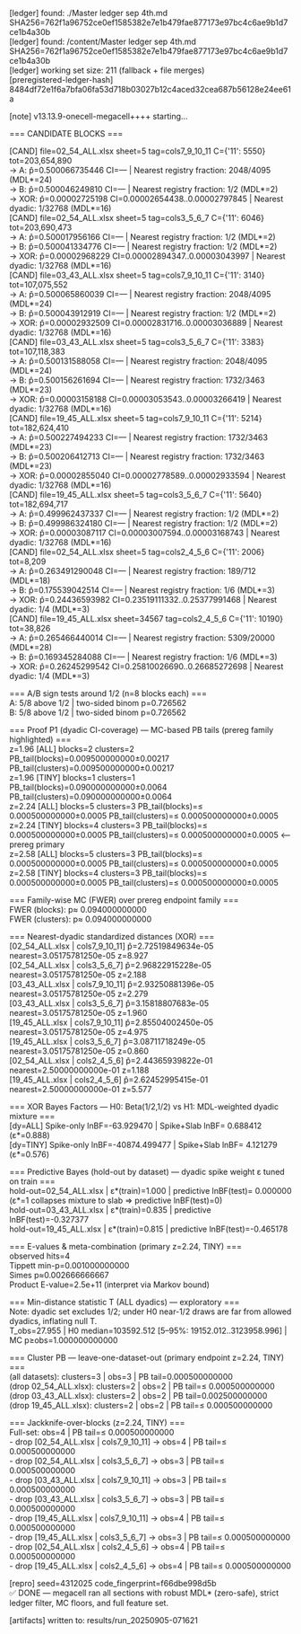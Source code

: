 \[ledger\] found: ./Master ledger sep 4th.md  SHA256=762f1a96752ce0ef1585382e7e1b479fae877173e97bc4c6ae9b1d7ce1b4a30b  
\[ledger\] found: /content/Master ledger sep 4th.md  SHA256=762f1a96752ce0ef1585382e7e1b479fae877173e97bc4c6ae9b1d7ce1b4a30b  
\[ledger\] working set size: 211 (fallback \+ file merges)  
\[preregistered-ledger-hash\] 8484df72e1f6a7bfa06fa53d718b03027b12c4aced32cea687b56128e24ee61a

\[note\] v13.13.9-onecell-megacell++++ starting…

\=== CANDIDATE BLOCKS \===

\[CAND\] file=02\_54\_ALL.xlsx sheet=5 tag=cols7\_9\_10\_11 C={'11': 5550} tot=203,654,890  
  \-\> A: p̂=0.500066735446  CI=—  | Nearest registry fraction: 2048/4095 (MDL\*=24)  
  \-\> B: p̂=0.500046249810  CI=—  | Nearest registry fraction: 1/2 (MDL\*=2)  
  \-\> XOR: p̂=0.00002725198  CI=0.00002654438..0.00002797845 | Nearest dyadic: 1/32768 (MDL\*=16)  
\[CAND\] file=02\_54\_ALL.xlsx sheet=5 tag=cols3\_5\_6\_7 C={'11': 6046} tot=203,690,473  
  \-\> A: p̂=0.500017956166  CI=—  | Nearest registry fraction: 1/2 (MDL\*=2)  
  \-\> B: p̂=0.500041334776  CI=—  | Nearest registry fraction: 1/2 (MDL\*=2)  
  \-\> XOR: p̂=0.00002968229  CI=0.00002894347..0.00003043997 | Nearest dyadic: 1/32768 (MDL\*=16)  
\[CAND\] file=03\_43\_ALL.xlsx sheet=5 tag=cols7\_9\_10\_11 C={'11': 3140} tot=107,075,552  
  \-\> A: p̂=0.500065860039  CI=—  | Nearest registry fraction: 2048/4095 (MDL\*=24)  
  \-\> B: p̂=0.500043912919  CI=—  | Nearest registry fraction: 1/2 (MDL\*=2)  
  \-\> XOR: p̂=0.00002932509  CI=0.00002831716..0.00003036889 | Nearest dyadic: 1/32768 (MDL\*=16)  
\[CAND\] file=03\_43\_ALL.xlsx sheet=5 tag=cols3\_5\_6\_7 C={'11': 3383} tot=107,118,383  
  \-\> A: p̂=0.500131588058  CI=—  | Nearest registry fraction: 2048/4095 (MDL\*=24)  
  \-\> B: p̂=0.500156261694  CI=—  | Nearest registry fraction: 1732/3463 (MDL\*=23)  
  \-\> XOR: p̂=0.00003158188  CI=0.00003053543..0.00003266419 | Nearest dyadic: 1/32768 (MDL\*=16)  
\[CAND\] file=19\_45\_ALL.xlsx sheet=5 tag=cols7\_9\_10\_11 C={'11': 5214} tot=182,624,410  
  \-\> A: p̂=0.500227494233  CI=—  | Nearest registry fraction: 1732/3463 (MDL\*=23)  
  \-\> B: p̂=0.500206412713  CI=—  | Nearest registry fraction: 1732/3463 (MDL\*=23)  
  \-\> XOR: p̂=0.00002855040  CI=0.00002778589..0.00002933594 | Nearest dyadic: 1/32768 (MDL\*=16)  
\[CAND\] file=19\_45\_ALL.xlsx sheet=5 tag=cols3\_5\_6\_7 C={'11': 5640} tot=182,694,717  
  \-\> A: p̂=0.499962437337  CI=—  | Nearest registry fraction: 1/2 (MDL\*=2)  
  \-\> B: p̂=0.499986324180  CI=—  | Nearest registry fraction: 1/2 (MDL\*=2)  
  \-\> XOR: p̂=0.00003087117  CI=0.00003007594..0.00003168743 | Nearest dyadic: 1/32768 (MDL\*=16)  
\[CAND\] file=02\_54\_ALL.xlsx sheet=5 tag=cols2\_4\_5\_6 C={'11': 2006} tot=8,209  
  \-\> A: p̂=0.263491290048  CI=—  | Nearest registry fraction: 189/712 (MDL\*=18)  
  \-\> B: p̂=0.175539042514  CI=—  | Nearest registry fraction: 1/6 (MDL\*=3)  
  \-\> XOR: p̂=0.24436593982  CI=0.23519111332..0.25377991468 | Nearest dyadic: 1/4 (MDL\*=3)  
\[CAND\] file=19\_45\_ALL.xlsx sheet=34567 tag=cols2\_4\_5\_6 C={'11': 10190} tot=38,826  
  \-\> A: p̂=0.265466440014  CI=—  | Nearest registry fraction: 5309/20000 (MDL\*=28)  
  \-\> B: p̂=0.169345284088  CI=—  | Nearest registry fraction: 1/6 (MDL\*=3)  
  \-\> XOR: p̂=0.26245299542  CI=0.25810026690..0.26685272698 | Nearest dyadic: 1/4 (MDL\*=3)

\=== A/B sign tests around 1/2 (n=8 blocks each) \===  
  A: 5/8 above 1/2 | two-sided binom p=0.726562  
  B: 5/8 above 1/2 | two-sided binom p=0.726562

\=== Proof P1 (dyadic CI-coverage) — MC-based PB tails (prereg family highlighted) \===  
  z=1.96 \[ALL\]  blocks=2  clusters=2  PB\_tail(blocks)=0.009500000000±0.00217  PB\_tail(clusters)=0.009500000000±0.00217  
  z=1.96 \[TINY\]  blocks=1  clusters=1  PB\_tail(blocks)=0.090000000000±0.0064  PB\_tail(clusters)=0.090000000000±0.0064  
  z=2.24 \[ALL\]  blocks=5  clusters=3  PB\_tail(blocks)=≤ 0.000500000000±0.0005  PB\_tail(clusters)=≤ 0.000500000000±0.0005  
  z=2.24 \[TINY\]  blocks=4  clusters=3  PB\_tail(blocks)=≤ 0.000500000000±0.0005  PB\_tail(clusters)=≤ 0.000500000000±0.0005  \<-- prereg primary  
  z=2.58 \[ALL\]  blocks=5  clusters=3  PB\_tail(blocks)=≤ 0.000500000000±0.0005  PB\_tail(clusters)=≤ 0.000500000000±0.0005  
  z=2.58 \[TINY\]  blocks=4  clusters=3  PB\_tail(blocks)=≤ 0.000500000000±0.0005  PB\_tail(clusters)=≤ 0.000500000000±0.0005

\=== Family-wise MC (FWER) over prereg endpoint family \===  
  FWER (blocks):   p≈ 0.094000000000  
  FWER (clusters): p≈ 0.094000000000

\=== Nearest-dyadic standardized distances (XOR) \===  
  \[02\_54\_ALL.xlsx | cols7\_9\_10\_11\] p̂=2.72519849634e-05 nearest=3.05175781250e-05  z=8.927  
  \[02\_54\_ALL.xlsx | cols3\_5\_6\_7\] p̂=2.96822915228e-05 nearest=3.05175781250e-05  z=2.188  
  \[03\_43\_ALL.xlsx | cols7\_9\_10\_11\] p̂=2.93250881396e-05 nearest=3.05175781250e-05  z=2.279  
  \[03\_43\_ALL.xlsx | cols3\_5\_6\_7\] p̂=3.15818807683e-05 nearest=3.05175781250e-05  z=1.960  
  \[19\_45\_ALL.xlsx | cols7\_9\_10\_11\] p̂=2.85504002450e-05 nearest=3.05175781250e-05  z=4.975  
  \[19\_45\_ALL.xlsx | cols3\_5\_6\_7\] p̂=3.08711718249e-05 nearest=3.05175781250e-05  z=0.860  
  \[02\_54\_ALL.xlsx | cols2\_4\_5\_6\] p̂=2.44365939822e-01 nearest=2.50000000000e-01  z=1.188  
  \[19\_45\_ALL.xlsx | cols2\_4\_5\_6\] p̂=2.62452995415e-01 nearest=2.50000000000e-01  z=5.577

\=== XOR Bayes Factors — H0: Beta(1/2,1/2) vs H1: MDL-weighted dyadic mixture \===  
  \[dy=ALL\]  Spike-only lnBF=-63.929470 | Spike+Slab lnBF= 0.688412 (ε\*=0.888)  
  \[dy=TINY\] Spike-only lnBF=-40874.499477 | Spike+Slab lnBF= 4.121279 (ε\*=0.576)

\=== Predictive Bayes (hold-out by dataset) — dyadic spike weight ε tuned on train \===  
  hold-out=02\_54\_ALL.xlsx | ε\*(train)=1.000 | predictive lnBF(test)= 0.000000  (ε\*=1 collapses mixture to slab ⇒ predictive lnBF(test)=0)  
  hold-out=03\_43\_ALL.xlsx | ε\*(train)=0.835 | predictive lnBF(test)=-0.327377  
  hold-out=19\_45\_ALL.xlsx | ε\*(train)=0.815 | predictive lnBF(test)=-0.465178

\=== E-values & meta-combination (primary z=2.24, TINY) \===  
  observed hits=4  
  Tippett min-p=0.001000000000  
  Simes p≈0.002666666667  
  Product E-value=2.5e+11  (interpret via Markov bound)

\=== Min-distance statistic T (ALL dyadics) — exploratory \===  
  Note: dyadic set excludes 1/2; under H0 near-1/2 draws are far from allowed dyadics, inflating null T.  
  T\_obs=27.955 | H0 median=103592.512 \[5–95%: 19152.012..3123958.996\] | MC p≥obs=1.000000000000

\=== Cluster PB — leave-one-dataset-out (primary endpoint z=2.24, TINY) \===  
  (all datasets): clusters=3 | obs=3 | PB tail=0.000500000000  
     (drop 02\_54\_ALL.xlsx): clusters=2 | obs=2 | PB tail=≤ 0.000500000000  
     (drop 03\_43\_ALL.xlsx): clusters=2 | obs=2 | PB tail=0.002500000000  
     (drop 19\_45\_ALL.xlsx): clusters=2 | obs=2 | PB tail=≤ 0.000500000000

\=== Jackknife-over-blocks (z=2.24, TINY) \===  
  Full-set: obs=4 | PB tail=≤ 0.000500000000  
   \- drop \[02\_54\_ALL.xlsx | cols7\_9\_10\_11\] → obs=4 | PB tail=≤ 0.000500000000  
   \- drop \[02\_54\_ALL.xlsx | cols3\_5\_6\_7\] → obs=3 | PB tail=≤ 0.000500000000  
   \- drop \[03\_43\_ALL.xlsx | cols7\_9\_10\_11\] → obs=3 | PB tail=≤ 0.000500000000  
   \- drop \[03\_43\_ALL.xlsx | cols3\_5\_6\_7\] → obs=3 | PB tail=≤ 0.000500000000  
   \- drop \[19\_45\_ALL.xlsx | cols7\_9\_10\_11\] → obs=4 | PB tail=≤ 0.000500000000  
   \- drop \[19\_45\_ALL.xlsx | cols3\_5\_6\_7\] → obs=3 | PB tail=≤ 0.000500000000  
   \- drop \[02\_54\_ALL.xlsx | cols2\_4\_5\_6\] → obs=4 | PB tail=≤ 0.000500000000  
   \- drop \[19\_45\_ALL.xlsx | cols2\_4\_5\_6\] → obs=4 | PB tail=≤ 0.000500000000

\[repro\] seed=4312025  code\_fingerprint=f66dbe998d5b  
✅ DONE — megacell ran all sections with robust MDL\* (zero-safe), strict ledger filter, MC floors, and full feature set.

\[artifacts\] written to: results/run\_20250905-071621  
